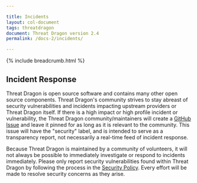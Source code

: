 ```yaml
---

title: Incidents
layout: col-document
tags: threatdragon
document: Threat Dragon version 2.4
permalink: /docs-2/incidents/

---
```


{% include breadcrumb.html %}

## Incident Response

Threat Dragon is open source software and contains many other open source components.
Threat Dragon's community strives to stay abreast of security vulnerabilities
and incidents impacting upstream providers or Threat Dragon itself.
If there is a high impact or high profile incident or vulnerability,
the Threat Dragon community/maintainers will create a [GitHub Issue](https://www.github.com/owasp/threat-dragon/issues)
and leave it pinned for as long as it is relevant to the community.
This issue will have the "security" label, and is intended to serve as a transparency report,
not necessarily a real-time feed of incident response.

Because Threat Dragon is maintained by a community of volunteers,
it will not always be possible to immediately investigate or respond to incidents immediately.
Please only report security vulnerabilities found within Threat Dragon by following the process in
the [Security Policy](https://github.com/OWASP/threat-dragon/blob/main/security.md).
Every effort will be made to resolve security concerns as they arise.
